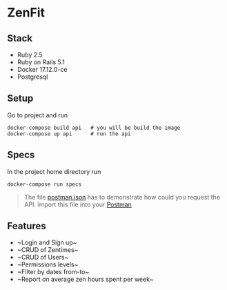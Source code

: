 # ZenFit

## Stack

* Ruby 2.5
* Ruby on Rails 5.1
* Docker 17.12.0-ce
* Postgresql

## Setup

Go to project and run
```
docker-compose build api   # you will be build the image
docker-compose up api      # run the api
```

## Specs

In the project home directory run
```
docker-compose run specs
```

> The file [postman.json](./postman.json) has to demonstrate how could you request the API.
> Import this file into your [Postman](https://www.getpostman.com/)

## Features

* ~Login and Sign up~
* ~CRUD of Zentimes~
* ~CRUD of Users~
* ~Permissions levels~
* ~Filter by dates from-to~
* ~Report on average zen hours spent per week~

